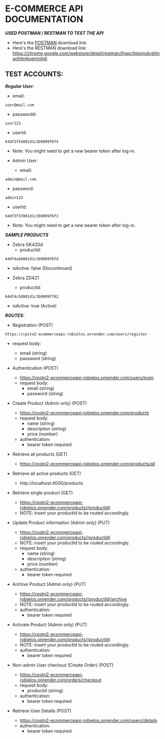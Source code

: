 # E-COMMERCE API DOCUMENTATION

***USED POSTMAN / RESTMAN TO TEST THE API***
- Here's the [POSTMAN](https://www.postman.com/downloads/) download link. 
- Here's the RESTMAN download link: https://chrome.google.com/webstore/detail/restman/ihgpcfpkpmdcghlnaofdmjkoemnlijdi

## TEST ACCOUNTS:
***Regular User:***
   - email:
```
user@mail.com
```
   - passwordd: 
```
user123
```
   - userId:
```
64df3f54801d1c3b9099f6f4
```
  - Note: You might need to get a new bearer token after log-in.

- Admin User:
   - email:
```
admin@mail.com
```
   - password:
```   
admin123
```
   - userId:
```
64df3f37801d1c3b9099f6f2
```
   - Note: You might need to get a new bearer token after log-in.

***SAMPLE PRODUCTS***
- Zebra GK420d
   - productId:
```
64df4ab8801d1c3b9099f6fd
```
   - isActive: false (Discontinued)
     
- Zebra ZD421
   - productId:
```
64df4c5d801d1c3b9099f702
```
   - isActive: true (Active)

***ROUTES:***
- Registration (POST)
```
https://cpstn2-ecommerceapi-robielos.onrender.com/users/register
```
- request body: 
  - email (string)
  - password (string)

- Authentication (POST)
	- https://cpstn2-ecommerceapi-robielos.onrender.com/users/login
    - request body: 
        - email (string)
        - password (string)

- Create Product (Admin only) (POST)
	- https://cpstn2-ecommerceapi-robielos.onrender.com/products
    - request body: 
        - name (string)
        - description (string)
        - price (number)
    - authentication: 
    	- bearer token required

- Retrieve all products (GET)
	- https://cpstn2-ecommerceapi-robielos.onrender.com/products/all

- Retrieve all active products (GET)
	- http://localhost:4000/products

- Retrieve single product (GET)
	- https://cpstn2-ecommerceapi-robielos.onrender.com/products/(productId)
	- NOTE: insert your productId to be routed accordingly.

- Update Product information (Admin only) (PUT)
	- https://cpstn2-ecommerceapi-robielos.onrender.com/products/(productId)
	- NOTE: insert your productId to be routed accordingly.
    - request body:
        - name (string)
        - description (string)
        - price (number)
    - authentication: 
    	- bearer token required

- Archive Product (Admin only) (PUT)
	- https://cpstn2-ecommerceapi-robielos.onrender.com/products/(productId)/archive
	- NOTE: insert your productId to be routed accordingly.
    - authentication: 
    	- bearer token required

- Activate Product (Admin only) (PUT)
	- https://cpstn2-ecommerceapi-robielos.onrender.com/products/(productId)
	- NOTE: insert your productId to be routed accordingly.
    - authentication: 
    	- bearer token required

- Non-admin User checkout (Create Order) (POST)
	- https://cpstn2-ecommerceapi-robielos.onrender.com/orders/checkout
    - request body:
    	- productId (string)
    - authentication: 
    	- bearer token required

- Retrieve User Details (POST)
	- https://cpstn2-ecommerceapi-robielos.onrender.com/users/details
    - authentication: 
    	- bearer token required

